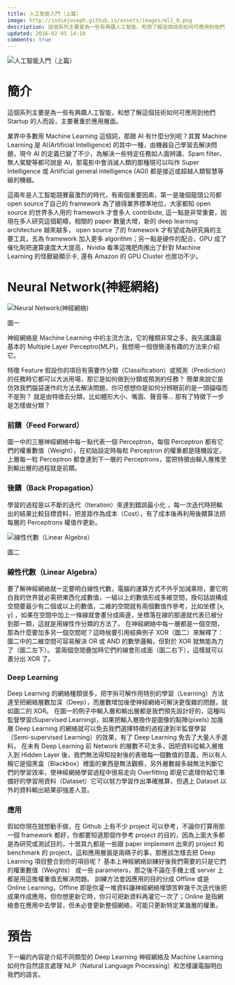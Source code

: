 ```yaml
---
title: 人工智能入門（上篇）
image: http://indiejoseph.github.io/assets/images/ml1_0.png
description: 這個系列主要是為一些有興趣人工智能，和想了解這個技術如何可應用到他們 Startup 的人而設，主要著重於應用層面。
updated: 2016-02-05 14:18
comments: true
---
```


![人工智能入門（上篇）](http://indiejoseph.github.io/assets/images/ml1_0.png)

# 簡介

這個系列主要是為一些有興趣人工智能，和想了解這個技術如何可應用到他們 Startup 的人而設，主要著重於應用層面。

業界中多數用 Machine Learning 這個詞，那跟 AI 有什麼分別呢？其實 Machine Learning 是 AI(Artificial Intelligence) 的其中一種，由機器自己學習去解決問題，現今 AI 的定義已變了不少，為解決一些特定任務如人面辨識、Spam filter、無人駕駛等都可說是 AI，那電影中會消滅人類的那種現可以叫作 Super Intelligence 或 Artificial general intelligence (AGI) 都是接近或超越人類智慧等級的機器。

這兩年是人工智能競賽最激烈的時代，有兩個重要因素，第一是幾個龍頭公司都 open source了自己的 framework 為了搶得業界標準地位，大家都知 open source 的世界多人用的 framework 才會多人 contribute, 這一點是非常重要，因現在多人研究這個範疇，相關的 paper 數量大增，新的 deep learning architecture 越來越多， open source 了的 framework 才有望成為研究員的主要工具，去為 framework 加入更多 algorithm；另一點是硬件的配合，GPU 成了催化劑把運算速度大大提高，Nvidia 看準這塊肥肉推出了針對 Machine Learning 的怪獸級顯示卡, 還有 Amazon 的 GPU Cluster 也居功不少。


# Neural Network(神經網絡)

![Neural Network(神經網絡)](http://indiejoseph.github.io/assets/images/ml1_1.png)

圖一

神經網絡是 Machine Learning 中的主流方法，它的種類非常之多，我先講講最基本的 Multiple Layer Perceptro(MLP)，我想用一個很簡淺有趣的方法來介紹它。

特徵 Feature
假設你的項目有需要作分類（Classification）或預測（Prediction）的任務時它都可以大派用場，那它是如何做到分類或預測的任務？
簡單來說它是仿效我們腦袋運作的方法去解決問題，你可想想你是如何分辨眼前的是一頭貓喵而不是狗？
就是由特徵去分類，比如體形大小、嘴面、聲音等... 那有了特徵下一步是怎樣做分類？

### 前饋（Feed Forward）
圖一中的三層神經網絡中每一點代表一個 Perceptron，每個 Perceptron 都有它們的權重數值（Weight），在初始設定時每粒 Perceptron 的權重都是隨機設定，上層每一粒 Perceptron 都會連到下一層的 Perceptrons，當把特徵由輸入層推至到輸出層的過程就是前饋。

### 後饋（Back Propagation）
學習的過程是以不斷的迭代（Iteration）來達到錯誤最小化 ，每一次迭代時把輸出的結果比較目標資料，把差距作為成本（Cost），有了成本後再利用後饋算法把每層的 Perceptrons 權值作更新。

![線性代數（Linear Algebra）](http://indiejoseph.github.io/assets/images/ml1_2.png)

圖二

### 線性代數（Linear Algebra）
要了解神經網絡就一定要明白線性代數，電腦的運算方式不外乎加減乘除，要它明白我的世界就必需把東西化成數值，一組以上的數值形成多維空間，換句話說構成空間要最少有二個或以上的數值，二維的空間就有兩個數值作參考，比如坐標 [x, y] ，如果在空間中加上一條線就會畫分成兩邊，坐標落在線的那邊就代表已被分到那一類，這就是用線性作分類的方法了。
在神經網絡中每一層都是一個空間，那為什麼要加多另一個空間呢？這時候要引用經典例子 XOR（圖二）來解釋了：
圖二中的二維空間可容易解決 OR 或 AND 的數學邏輯，但對於 XOR 就無能為力了（圖二左下）。
當兩個空間疊加時它們的線會形成面（圖二右下），這樣就可以畫分出 XOR 了。

### Deep Learning
Deep Learning 的網絡種類很多，把字拆可解作用特別的學習（Learning）方法達至把網絡層數加深（Deep），而層數增加後使神經網絡可解決更復雜的問題，就如圖二的 XOR。
在圖一的例子中輸入層和輸出層都是我們預先設計好的，這種叫監督學習(Supervised Learning)，如果把輸入層換作是圖像的點陣(pixels) 加幾層 Deep Learning 的網絡就可以免去我們選擇特徵的過程達到半監督學習（Semi-supervised Learning）的效果，有了 Deep Learning 免去了大量人手選料，
在未有 Deep Learning 前 Network 的層數不可太多，因把資料從輸入層推入到 Hidden Layer 後，我們無法得知投射後的表徵每一個數值的意義，所以有人稱它是個黑盒（Blackbox）裡面的東西是無法觀察，另外層數越多越無法判斷它們的學習效率，使神經網絡學習過程中很易走向 Overfitting 即是它處理你給它準備好的學習用資料（Dataset）它可以努力學習作出準確推算，但遇上 Dataset 以外的資料輸出結果卻強差人意。

### 應用
假如你現在就想動手做，在 Github 上有不少 project 可以參考，不論你打算用那一個 framework 都好，你都要知道那個作參考 project 的目的，因為上面大多都是為研究或測試目的，十居其九都是一些跟 paper implement 出來的 project 和 benchmark 的 project，這和應用層面是兩碼子的事，那應該怎樣去把 Deep Learning 項目整合到你的項目呢？
基本上神經網絡訓練好後我們需要的只是它們的權重數值（Weights） 或一些 parameters，那之後不論在手機上或 server 上都是用這推權重值去解決問題。
訓練方法會因應用的目的分成 Offline 或是 Online Learning，Offline 即是你灌一堆資料讓神經網絡埋頭苦幹幾千次迭代後把成果作成應用，但你想更新它時，你只可把新資料再灌它一次了；Online 是指網絡會在應用中去學習，但未必會更新整個網絡，可能只更新特定某幾層的權重。


# 預告
下一編的內容是介紹不同類型的 Deep Learning 神經網絡及 Machine Learning 如何作自然語言處理 NLP（Natural Language Processing）和怎樣讓電腦明白我們的語言。
